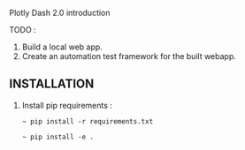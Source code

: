 Plotly Dash 2.0 introduction

TODO : 
1. Build a local web app. 
2. Create an automation test framework for the built webapp.

## INSTALLATION ##
1. Install pip requirements : 
    ```commandline
    ~ pip install -r requirements.txt 
    ```
    ```commandline
    ~ pip install -e .
    ```